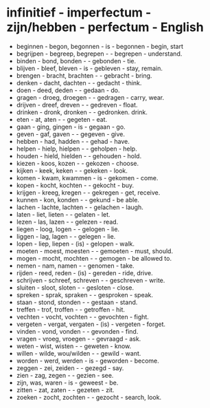 # infinitief - imperfectum - zijn/hebben - perfectum - English
- beginnen - begon, begonnen -  is - begonnen - begin, start
- begrijpen - begreep, begrepen - - begrepen - understand.
- binden - bond, bonden - - gebonden - tie.
- blijven - bleef, bleven - is - gebleven - stay, remain.
- brengen - bracht, brachten - - gebracht - bring.
- denken - dacht, dachten - - gedacht - think.
- doen - deed, deden - - gedaan - do.
- gragen - droeg, droegen - - gedragen - carry, wear.
- drijven - dreef, dreven - - gedreven - float.
- drinken - dronk, dronken - - gedronken. drink.
- eten - at, aten - - gegeten - eat.
- gaan - ging, gingen - is - gegaan - go.
- geven - gaf, gaven - - gegeven - give.
- hebben - had, hadden - - gehad - have.
- helpen - hielp, hielpen - - geholpen - help.
- houden - hield, hielden - - gehouden - hold.
- kiezen - koos, kozen - - gekozen - choose.
- kijken - keek, keken - - gekeken - look.
- komen - kwam, kwammen - is - gekomen - come.
- kopen - kocht, kochten - - gekocht - buy.
- krijgen - kreeg, kregen - - gekregen - get, receive.
- kunnen - kon, konden - - gekund - be able.
- lachen - lachte, lachten - - gelachen - laugh.
- laten - liet, lieten -  - gelaten - let.
- lezen - las, lazen -  - gelezen - read.
- liegen - loog, logen - - gelogen - lie.
- liggen - lag, lagen -  - gelegen - lie.
- lopen - liep, liepen - (is) - gelopen - walk.
- moeten - moest, moesten - - gemoeten - must, should.
- mogen - mocht, mochten - - gemogen - be allowed to.
- nemen - nam, namen - - genomen - take.
- rijden - reed, reden - (is) - gereden - ride, drive.
- schrijven - schreef, schreven - - geschreven - write.
- sluiten - sloot, sloten  - - gesloten - close.
- spreken - sprak, spraken - - gesproken - speak.
- staan - stond, stonden - - gestaan - stand.
- treffen - trof, troffen - - getroffen - hit.
- vechten - vocht, vochten - - gevochten - fight.
- vergeten - vergat, vergaten - (is) - vergeten - forget.
- vinden - vond, vonden - - gevonden - find.
- vragen - vroeg, vroegen - - gevraagd - ask.
- weten - wist, wisten - - geweten - know.
- willen - wilde, wou/wilden - - gewild - want.
- worden - werd, werden - is - geworden - become.
- zeggen - zei, zeiden - - gezegd - say.
- zien - zag, zegen - - gezien - see.
- zijn, was, waren - is - geweest - be.
- zitten - zat, zaten - - gezeten - zit.
- zoeken - zocht, zochten - - gezocht - search, look.

